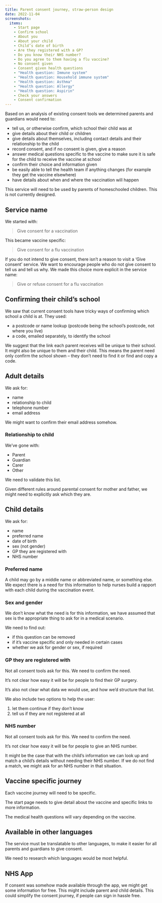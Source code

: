```yaml
---
title: Parent consent journey, straw-person design
date: 2022-11-04
screenshots:
  items:
    - Start page
    - Confirm school
    - About you
    - About your child
    - Child’s date of birth
    - Are they registered with a GP?
    - Do you know their NHS number?
    - Do you agree to them having a flu vaccine?
    - No consent given
    - Consent given health questions
    - "Health question: Immune system"
    - "Health question: Household immune system"
    - "Health question: Asthma"
    - "Health question: Allergy"
    - "Health question: Aspirin"
    - Check your answers
    - Consent confirmation
---
```


Based on an analysis of existing consent tools we determined parents and guardians would need to:

- tell us, or otherwise confirm, which school their child was at
- give details about their child or children
- give details about themselves, including contact details and their relationship to the child
- record consent, and if no consent is given, give a reason
- answer medical questions specific to the vaccine to make sure it is safe for the child to receive the vaccine at school
- confirm their choice and information given
- be easily able to tell the health team if anything changes (for example they get the vaccine elsewhere)
- have details about when and where the vaccination will happen

This service will need to be used by parents of homeschooled children. This is not currently designed.

## Service name

We started with:

> Give consent for a vaccination

This became vaccine specific:

> Give consent for a flu vaccination

If you do not intend to give consent, there isn’t a reason to visit a ‘Give consent’ service. We want to encourage people who do not give consent to tell us and tell us why. We made this choice more explicit in the service name:

> Give or refuse consent for a flu vaccination

## Confirming their child’s school

We saw that current consent tools have tricky ways of confirming which school a child is at. They used:

- a postcode or name lookup (postcode being the school’s postcode, not where you live)
- a code, emailed separately, to identify the school

We suggest that the link each parent receives will be unique to their school. It might also be unique to them and their child. This means the parent need only confirm the school shown – they don’t need to find it or find and copy a code.

## Adult details

We ask for:

- name
- relationship to child
- telephone number
- email address

We might want to confirm their email address somehow.

### Relationship to child

We’ve gone with:

- Parent
- Guardian
- Carer
- Other

We need to validate this list.

Given different rules around parental consent for mother and father, we might need to explicitly ask which they are.

## Child details

We ask for:

- name
- preferred name
- date of birth
- sex (not gender)
- GP they are registered with
- NHS number

### Preferred name

A child  may go by a middle name or abbreviated name, or something else. We expect there is a need for this information to help nurses build a rapport with each child during the vaccination event.

### Sex and gender

We don’t know what the need is for this information, we have assumed that sex is the appropriate thing to ask for in a medical scenario.

We need to find out:

- if this question can be removed
- if it’s vaccine specific and only needed in certain cases
- whether we ask for gender or sex, if required

### GP they are registered with

Not all consent tools ask for this. We need to confirm the need.

It’s not clear how easy it will be for people to find their GP surgery.

It’s also not clear what data we would use, and how we’d structure that list.

We also include two options to help the user:

1. let them continue if they don’t know
2. tell us if they are not registered at all

### NHS number

Not all consent tools ask for this. We need to confirm the need.

It’s not clear how easy it will be for people to give an NHS number.

It might be the case that with the child’s information we can look up and match a child’s details without needing their NHS number. If we do not find a match, we might ask for an NHS number in that situation.

## Vaccine specific journey

Each vaccine journey will need to be specific.

The start page needs to give detail about the vaccine and specific links to more information.

The medical health questions will vary depending on the vaccine.

## Available in other languages

The service must be translatable to other languages, to make it easier for all parents and guardians to give consent.

We need to research which languages would be most helpful.

## NHS App

If consent was somehow made available through the app, we might get some information for free. This might include parent and child details. This could simplify the consent journey, if people can sign in hassle free.
